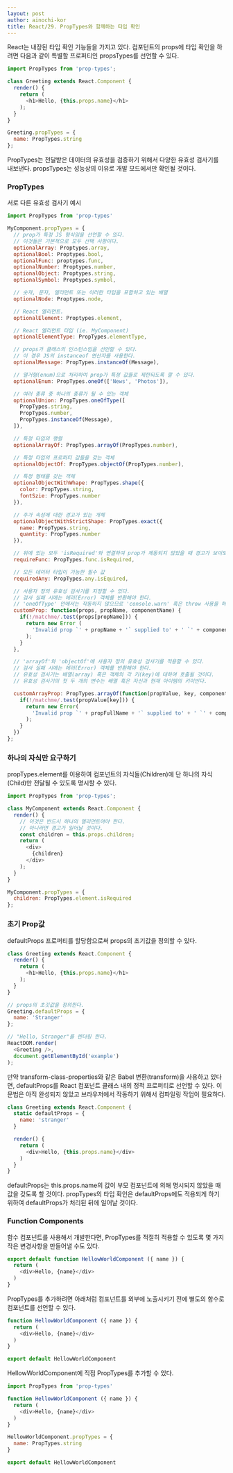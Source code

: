 ```yaml
---
layout: post
author: ainochi-kor
title: React/29. PropTypes와 함께하는 타입 확인
---
```


React는 내장된 타입 확인 기능들을 가지고 있다. 컴포턴트의 props에 타입 확인을 하려면 다음과 같이 특별할 프로퍼티인 propsTypes를 선언할 수 있다.

``` js
import PropTypes from 'prop-types';

class Greeting extends React.Component {
  render() {
    return (
      <h1>Hello, {this.props.name}</h1>
    );
  }
}

Greeting.propTypes = {
  name: PropTypes.string
};
```

PropTypes는 전달받은 데이터의 유효성을 검증하기 위해서 다양한 유효성 검사기를 내보낸다. propsTypes는 성능상의 이유로 개발 모드에서만 확인될 것이다.

### PropTypes

서로 다른 유효성 검사기 예시

``` js
import PropTypes from 'prop-types'

MyComponent.propTypes = {
  // prop가 특정 JS 형식임을 선언할 수 있다.
  // 이것들은 기본적으로 모두 선택 사항이다.
  optionalArray: Proptypes.array,
  optionalBool: Proptypes.bool,
  optionalFunc: proptypes.func,
  optionalNumber: Proptypes.number,
  optionalObject: Proptypes.string,
  optionalSymbol: Proptypes.symbol,

  // 숫자, 문자, 엘리먼트 또는 이러한 타입을 포함하고 있는 배열
  optionalNode: Proptypes.node,

  // React 엘리먼트.
  optionalElement: Proptypes.element,

  // React 엘리먼트 타입 (ie. MyComponent)
  optionalElementType: PropTypes.elementType,

  // props가 클래스의 인스턴스임을 선언할 수 있다.
  // 이 경우 JS의 instanceof 연산자를 사용한다.
  optionalMessage: PropTypes.instanceOf(Message),

  // 열거형(enum)으로 처리하여 prop가 특정 값들로 제한되도록 할 수 있다.
  optionalEnum: PropTypes.oneOf(['News', 'Photos']),

  // 여러 종류 중 하나의 종류가 될 수 있는 객체
  optionalUnion: PropTypes.oneOfType([
    PropTypes.string,
    PropTypes.number,
    PropTypes.instanceOf(Message),
  ]),

  // 특정 타입의 행렬
  optionalArrayOf: PropTypes.arrayOf(PropTypes.number),

  // 특정 타입의 프로퍼티 값들을 갖는 객체
  optionalObjectOf: PropTypes.objectOf(PropTypes.number),

  // 특정 형태를 갖는 객체
  optionalObjectWithWhape: PropTypes.shape({
    color: PropTypes.string,
    fontSzie: PropTypes.number
  }),

  // 추가 속성에 대한 경고가 있는 개체
  optionalObjectWithStrictShape: PropTypes.exact({
    name: PropTypes.string,
    quantity: PropTypes.number
  }),

  // 위에 있는 모두 'isRequired'와 연결하여 prop가 제동되지 않았을 때 경고가 보이도록 할 수 있다.
  requireFunc: PropTypes.func.isRequired,

  // 모든 데이터 타입이 가능한 필수 값
  requiredAny: PropTypes.any.isEquired,

  // 사용자 정의 유효성 검사기를 지정할 수 있다.
  // 검사 실패 시에는 에러(Error) 객체를 반환해야 한다.
  // 'oneOfType' 안에서는 작동하지 않으므로 'console.warn' 혹은 throw 사용을 하지 않도록 한다.
  customProp: function(props, propName, componentName) {
    if(!/matchme/.test(props[propName])) {
      return new Error (
        'Invalid prop `' + propName + '` supplied to' + ' `' + componentName +'`. Validation failed' 
      );
    }
  },

  // 'arrayOf'와 'objectOf'에 사용자 정의 유효성 검사기를 적용할 수 있다.
  // 검사 실패 시에는 에러(Error) 객체를 반환해야 한다.
  // 유효성 검사기는 배열(array) 혹은 객체의 각 키(key)에 대하여 호출될 것이다.
  // 유효성 검사기의 첫 두 개의 변수는 배열 혹은 자신과 현재 아이템의 키이빈다.

  customArrayProp: PropTypes.arrayOf(function(propValue, key, componentName, location, propFullName) {
    if(!/matchme/.test(propValue[key])) {
      return new Error( 
        'Invalid prop `' + propFullName + '` supplied to' + ' `' + componentName +'`. Validation failed' 
      );
    }
  })
};
```

### 하나의 자식만 요구하기

propTypes.element를 이용하여 컴포넌트의 자식들(Children)에 단 하나의 자식(Child)만 전달될 수 있도록 명시할 수 있다.

``` js
import PropTypes from 'prop-types';

class MyComponent extends React.Component {
  render() {
    // 이것은 반드시 하나의 엘리먼트여야 한다.
    // 아니라면 경고가 일어날 것이다.
    const children = this.props.children;
    return (
      <div>
        {children}
      </div>
    );
  }
}

MyComponent.propTypes = {
  children: PropTypes.element.isRequired
};
```

### 초기 Prop값

defaultProps 프로퍼티를 할당함으로써 props의 초기값을 정의할 수 있다.

``` js
class Greeting extends React.Component {
  render() {
    return (
      <h1>Hello, {this.props.name}</h1>
    );
  }
}

// props의 초깃값을 정의한다.
Greeting.defaultProps = {
  name: 'Stranger'
};

// "Hello, Stranger"를 렌더링 한다.
ReactDOM.render(
  <Greeting />,
  document.getElementById('example')
);
```
만약 transform-class-properties와 같은 Babel 변환(transform)을 사용하고 있다면, defaultProps를 React 컴포넌트 클래스 내의 정적 프로퍼티로 선언할 수 있다. 이 문법은 아직 완성되지 않았고 브라우저에서 작동하기 위해서 컴파일링 작업이 필요하다. 

``` js
class Greeting extends React.Component {
  static defaultProps = {
    name: 'stranger'
  }

  render() {
    return (
      <div>Hello, {this.props.name}</div>
    )
  }
}
```

defaultProps는 this.props.name의 값이 부모 컴포넌트에 의해 명시되지 않았을 때 값을 갖도록 할 것이다. propTypes의 타입 확인은 defaultProps에도 적용되게 하기 위하여 defaultProps가 처리된 뒤에 일어날 것이다.

### Function Components 

함수 컴포넌트를 사용해서 개발한다면, PropTypes를 적절히 적용할 수 있도록 몇 가지 작은 변경사항을 만들어낼 수도 있다.  
  
``` js
export default function HellowWorldComponent ({ name }) {
  return (
    <div>Hello, {name}</div>
  )
}
```

PropTypes를 추가하려면 아래처럼 컴포넌트를 외부에 노출시키기 전에 별도의 함수로 컴포넌트를 선언할 수 있다.

``` js
function HellowWorldComponent ({ name }) {
  return (
    <div>Hello, {name}</div>
  )
}

export default HellowWorldComponent
```

HellowWorldComponent에 직접 PropTypes를 추가할 수 있다.

``` js
import PropTypes from 'prop-types'

function HellowWorldComponent ({ name }) {
  return (
    <div>Hello, {name}</div>
  )
}

HellowWorldComponent.propTypes = {
  name: PropTypes.string
}

export default HellowWorldComponent
```
